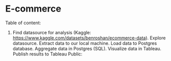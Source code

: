 # E-commerce

Table of content:

1. Find datasource for analysis (Kaggle: https://www.kaggle.com/datasets/benroshan/ecommerce-data).
Explore datasource.
Extract data to our local machine.
Load data to Postgres database.
Aggregate data in Postgres (SQL).
Visualize data in Tableau.
Publish results to Tableau Public: 
